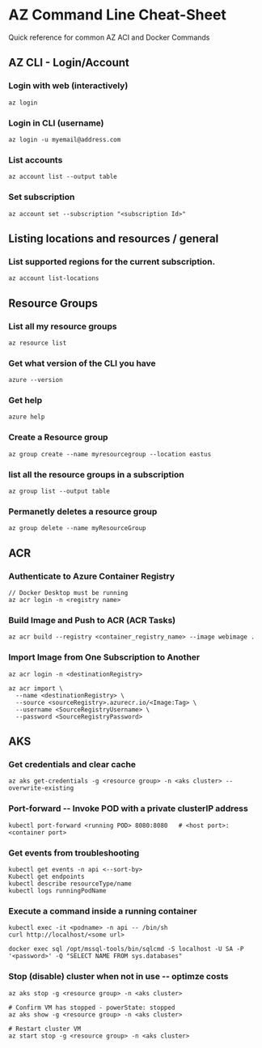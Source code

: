 # AZ Command Line Cheat-Sheet

Quick reference for common AZ ACI and Docker Commands

## AZ CLI - Login/Account

### Login with web (interactively)
```
az login
```

### Login in CLI (username)
```
az login -u myemail@address.com
```

### List accounts
```
az account list --output table
```

### Set subscription
```
az account set --subscription "<subscription Id>"
```
## Listing locations and resources / general

### List supported regions for the current subscription.
```
az account list-locations
```
## Resource Groups
### List all my resource groups
```
az resource list
```

### Get what version of the CLI you have
```
azure --version
```

### Get help
```
azure help
```
### Create a Resource group
```
az group create --name myresourcegroup --location eastus
```

### list all the resource groups in a subscription
```
az group list --output table
```
### Permanetly deletes a resource group
```
az group delete --name myResourceGroup
```

## ACR

### Authenticate to Azure Container Registry
```
// Docker Desktop must be running
az acr login -n <registry name>
```

### Build Image and Push to ACR (ACR Tasks)
```
az acr build --registry <container_registry_name> --image webimage .
```

### Import Image from One Subscription to Another
```
az acr login -n <destinationRegistry>

az acr import \
  --name <destinationRegistry> \
  --source <sourceRegistry>.azurecr.io/<Image:Tag> \
  --username <SourceRegistryUsername> \
  --password <SourceRegistryPassword>
```
## AKS

### Get credentials and clear cache
```
az aks get-credentials -g <resource group> -n <aks cluster> --overwrite-existing
```

### Port-forward -- Invoke POD with a private clusterIP address
```
kubectl port-forward <running POD> 8080:8080   # <host port>:<container port>
```

### Get events from troubleshooting
```
kubectl get events -n api <--sort-by>
Kubectl get endpoints
kubectl describe resourceType/name 
kubectl logs runningPodName
```

### Execute a command inside a running container
```
kubectl exec -it <podname> -n api -- /bin/sh
curl http://localhost/<some url>

docker exec sql /opt/mssql-tools/bin/sqlcmd -S localhost -U SA -P '<password>' -Q "SELECT NAME FROM sys.databases"
```

### Stop (disable) cluster when not in use -- optimze costs
```
az aks stop -g <resource group> -n <aks cluster>

# Confirm VM has stopped - powerState: stopped 
az aks show -g <resource group> -n <aks cluster>

# Restart cluster VM
az start stop -g <resource group> -n <aks cluster>
```



